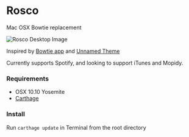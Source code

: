 # Rosco
Mac OSX Bowtie replacement

![Rosco Desktop Image](http://i.imgur.com/0svAhU7.png)

Inspired by [Bowtie app](http://bowtieapp.com) and [Unnamed Theme](http://beautifulblood.deviantart.com/art/Unnamed-255040591)

Currently supports Spotify, and looking to support iTunes and Mopidy.


### Requirements
* OSX 10.10 Yosemite
* [Carthage](https://github.com/Carthage/Carthage)

### Install
Run `carthage update` in Terminal from the root directory

